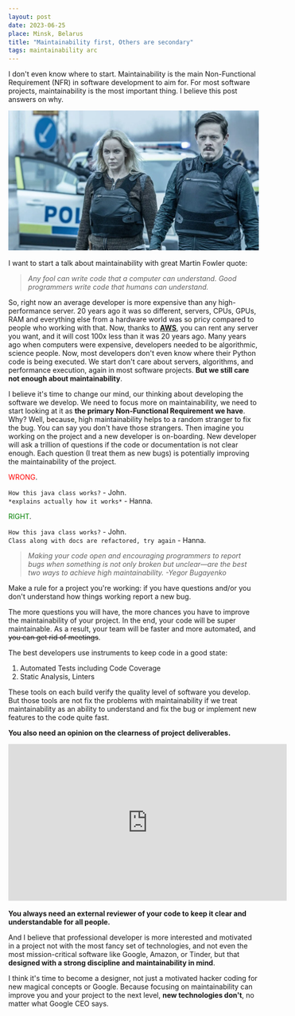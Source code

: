 ```yaml
---
layout: post
date: 2023-06-25
place: Minsk, Belarus
title: "Maintainability first, Others are secondary"
tags: maintainability arc
---
```


I don't even know where to start.
Maintainability is the main Non-Functional Requirement (NFR) in software development to aim for.
For most software projects, maintainability is the most important thing.
I believe this post answers on why.

<!--more-->

<img src="/images/2023/06/broen-gang.png">

I want to start a talk about maintainability with great Martin Fowler quote:

> _Any fool can write code that a computer can understand.
Good programmers write code that humans can understand._

So, right now an average developer is more expensive than any high-performance server.
20 years ago it was so different, servers, CPUs, GPUs, RAM and everything else
from a hardware world was so pricy compared to people who working with that.
Now, thanks to **[AWS](https://aws.amazon.com)**, you can rent any server you want,
and it will cost 100x less than it was 20 years ago.
Many years ago when computers were expensive, developers needed to be algorithmic, science people.
Now, most developers don't even know where their Python code is being executed.
We start don't care about servers, algorithms, and performance execution,
again in most software projects.
**But we still care not enough about maintainability**.

I believe it's time to change our mind, our thinking about developing the software we develop.
We need to focus more on maintainability,
we need to start looking at it as **the primary Non-Functional Requirement we have**.
Why?
Well, because, high maintainability helps to a random stranger to fix the bug.
You can say you don't have those strangers.
Then imagine you working on the project and a new developer is on-boarding.
New developer will ask a trillion of questions if
the code or documentation is not clear enough.
Each question (I treat them as new bugs) is potentially
improving the maintainability of the project.

<span style="color:red">WRONG</span>.

`How this java class works?` - John.
<br>
`*explains actually how it works*` - Hanna.

<span style="color:green">RIGHT</span>.

`How this java class works?` - John.
<br>
`Class along with docs are refactored, try again` - Hanna.

> _Making your code open and encouraging programmers to report bugs when something
is not only broken but unclear—are the best two ways to achieve high maintainability.
-Yegor Bugayenko_

Make a rule for a project you're working:
if you have questions and/or you don't understand how things working report a new bug.

The more questions you will have,
the more chances you have to improve the maintainability of your project.
In the end, your code will be super maintainable.
As a result, your team will be faster and more automated, and ~~you can get rid of meetings~~.

The best developers use instruments to keep code in a good state:
1. Automated Tests including Code Coverage
2. Static Analysis, Linters

These tools on each build verify the quality level of software you develop.
But those tools are not fix the problems with maintainability
if we treat maintainability as an ability to understand and
fix the bug or implement new features to the code quite fast.

**You also need an opinion on the clearness of project deliverables.**
<iframe width="560" height="315" src="https://www.youtube.com/embed/9tC7p2UTLsU" title="YouTube video player" frameborder="0" allow="accelerometer; autoplay; clipboard-write; encrypted-media; gyroscope; picture-in-picture; web-share" allowfullscreen></iframe>

**You always need an external reviewer of your code
to keep it clear and understandable for all people.**

And I believe that professional developer is more interested and motivated
in a project not with the most fancy set of technologies,
and not even the most mission-critical software like Google, Amazon, or Tinder,
but that **designed with a strong discipline and maintainability in mind**.

I think it's time to become a designer,
not just a motivated hacker coding for new magical concepts or Google.
Because focusing on maintainability can improve you and your project to the next level,
**new technologies don't**, no matter what Google CEO says.

